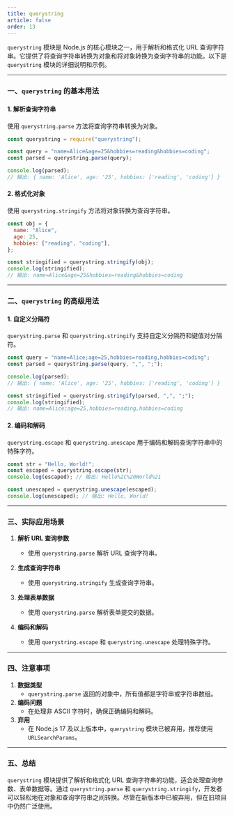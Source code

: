 ```yaml
---
title: querystring
article: false
order: 13
---
```


`querystring` 模块是 Node.js 的核心模块之一，用于解析和格式化 URL 查询字符串。它提供了将查询字符串转换为对象和将对象转换为查询字符串的功能。以下是 `querystring` 模块的详细说明和示例。

---

### **一、`querystring` 的基本用法**
#### **1. 解析查询字符串**
使用 `querystring.parse` 方法将查询字符串转换为对象。

```javascript
const querystring = require("querystring");

const query = "name=Alice&age=25&hobbies=reading&hobbies=coding";
const parsed = querystring.parse(query);

console.log(parsed);
// 输出: { name: 'Alice', age: '25', hobbies: ['reading', 'coding'] }
```

#### **2. 格式化对象**
使用 `querystring.stringify` 方法将对象转换为查询字符串。

```javascript
const obj = {
  name: "Alice",
  age: 25,
  hobbies: ["reading", "coding"],
};

const stringified = querystring.stringify(obj);
console.log(stringified);
// 输出: name=Alice&age=25&hobbies=reading&hobbies=coding
```

---

### **二、`querystring` 的高级用法**
#### **1. 自定义分隔符**
`querystring.parse` 和 `querystring.stringify` 支持自定义分隔符和键值对分隔符。

```javascript
const query = "name=Alice;age=25,hobbies=reading,hobbies=coding";
const parsed = querystring.parse(query, ",", ";");

console.log(parsed);
// 输出: { name: 'Alice', age: '25', hobbies: ['reading', 'coding'] }

const stringified = querystring.stringify(parsed, ",", ";");
console.log(stringified);
// 输出: name=Alice;age=25,hobbies=reading,hobbies=coding
```

#### **2. 编码和解码**
`querystring.escape` 和 `querystring.unescape` 用于编码和解码查询字符串中的特殊字符。

```javascript
const str = "Hello, World!";
const escaped = querystring.escape(str);
console.log(escaped); // 输出: Hello%2C%20World%21

const unescaped = querystring.unescape(escaped);
console.log(unescaped); // 输出: Hello, World!
```

---

### **三、实际应用场景**
1. **解析 URL 查询参数**
   - 使用 `querystring.parse` 解析 URL 查询字符串。

2. **生成查询字符串**
   - 使用 `querystring.stringify` 生成查询字符串。

3. **处理表单数据**
   - 使用 `querystring.parse` 解析表单提交的数据。

4. **编码和解码**
   - 使用 `querystring.escape` 和 `querystring.unescape` 处理特殊字符。

---

### **四、注意事项**
1. **数据类型**
   - `querystring.parse` 返回的对象中，所有值都是字符串或字符串数组。
2. **编码问题**
   - 在处理非 ASCII 字符时，确保正确编码和解码。
3. **弃用**
   - 在 Node.js 17 及以上版本中，`querystring` 模块已被弃用，推荐使用 `URLSearchParams`。

---

### **五、总结**
`querystring` 模块提供了解析和格式化 URL 查询字符串的功能，适合处理查询参数、表单数据等。通过 `querystring.parse` 和 `querystring.stringify`，开发者可以轻松地在对象和查询字符串之间转换。尽管在新版本中已被弃用，但在旧项目中仍然广泛使用。
